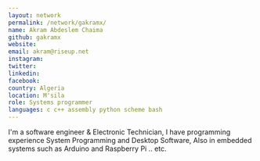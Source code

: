 ```yaml
---
layout: network
permalink: /network/gakramx/
name: Akram Abdeslem Chaima
github: gakramx
website:
email: akram@riseup.net
instagram:
twitter:
linkedin:
facebook:
country: Algeria
location: M'sila
role: Systems programmer
languages: c c++ assembly python scheme bash
---
```


I'm a software engineer & Electronic Technician, I have programming experience System Programming and Desktop Software,
Also in embedded systems such as Arduino and Raspberry Pi .. etc.
